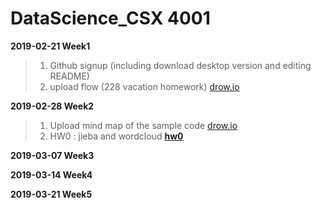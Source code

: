 # DataScience_CSX 4001

**2019-02-21 Week1**

>1. Github signup (including download desktop version and editing README)
>2. upload flow (228 vacation homework)
>[drow.io](http://www.drow.io)

**2019-02-28 Week2**
>1. Upload mind map of the sample code 
[drow.io](http://www.drow.io)
>2. HW0 : jieba and wordcloud 
[__hw0__](https://github.com/shiny880410/helloworld/blob/master/hw0/jieba/jiebatest6cloud.py)

**2019-03-07 Week3**

**2019-03-14 Week4**

**2019-03-21 Week5**